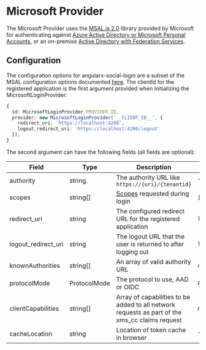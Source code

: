 # Microsoft Provider
The Microsoft Provider uses the [MSAL.js 2.0](https://github.com/AzureAD/microsoft-authentication-library-for-js/tree/dev/lib/msal-browser) library provided by Microsoft for authenticating against [Azure Active Directory or Microsoft Personal Accounts](https://docs.microsoft.com/en-us/azure/active-directory/develop/quickstart-register-app), or an on-premise [Active Directory with Federation Services](https://docs.microsoft.com/en-us/azure/active-directory/develop/msal-net-adfs-support).

## Configuration
The configuration options for angularx-social-login are a subset of the MSAL configuration options documented [here](https://github.com/AzureAD/microsoft-authentication-library-for-js/blob/dev/lib/msal-browser/docs/configuration.md).  The clientId for the registered application is the first argument provided when initializing the MicrosoftLoginProvider:

```typescript
{
  id: MicrosoftLoginProvider.PROVIDER_ID,
  provider: new MicrosoftLoginProvider('__CLIENT_ID__', {
    redirect_uri: 'https://localhost:4200',
    logout_redirect_uri: 'https://localhost:4200/logout'
  }),
}
```

The second argument can have the following fields (all fields are optional):

|Field|Type|Description|Default Value|
|-|-|-|-|
|authority|string|The authority URL like `https://{uri}/{tenantid}`|`'https://login.microsoftonline.com/common/'`|
|scopes|string[]|[Scopes](https://docs.microsoft.com/en-us/azure/active-directory/develop/v2-permissions-and-consent#openid-connect-scopes) requested during login|`['openid', 'email', 'profile', 'User.Read']`|
|redirect_uri|string|The configured redirect URL for the registered application|`location.origin`|
|logout_redirect_uri|string|The logout URL that the user is returned to after logging out|`location.href`|
|knownAuthorities|string[]|An array of valid authority URL|`null` (all authorities are valid)|
|protocolMode|ProtocolMode|The protocol to use, AAD or OIDC|`ProtocolMode.AAD`|
|clientCapabilities|string[]|Array of capabilities to be added to all network requests as part of the xms_cc claims request|null|
|cacheLocation|string|Location of token cache in browser|`'sessionStorage'`|
